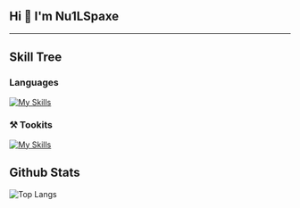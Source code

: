 ## Hi 👋 I'm Nu1LSpaxe


---

## Skill Tree

### Languages
[![My Skills](https://skillicons.dev/icons?i=go,java,nodejs,ts,cpp,python,bash)](https://skillicons.dev)

### :hammer_and_pick: Tookits
[![My Skills](https://skillicons.dev/icons?i=mysql,mongodb,postgres,redis,docker,nginx,gcp,git,gitlab)](https://skillicons.dev)


## Github Stats
![Top Langs](https://github-readme-stats.vercel.app/api/top-langs/?username=Nu1LSpaxe&theme=tokyonight&hide=Jupyter%20Notebook,css,scss,html&exclude_repo=data-analysis-and-machine-learning,AutoGPT,Taipei-City-Dashboard,aspnet-mvc-ntust,aspnet-mvc-soldier,leetcode75)

<!--
**Nu1LSpaxe/Nu1LSpaxe** is a ✨ _special_ ✨ repository because its `README.md` (this file) appears on your GitHub profile.

Here are some ideas to get you started:

- 🔭 I’m currently working on ...
- 🌱 I’m currently learning ...
- 👯 I’m looking to collaborate on ...
- 🤔 I’m looking for help with ...
- 💬 Ask me about ...
- 📫 How to reach me: ...
- 😄 Pronouns: ...
- ⚡ Fun fact: ...
-->
